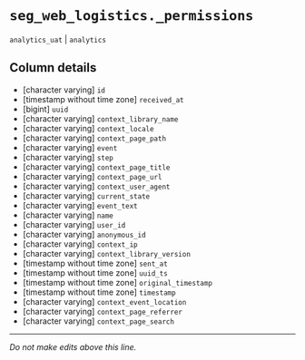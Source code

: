 # `seg_web_logistics._permissions`
`analytics_uat` | `analytics`

## Column details
* [character varying] `id`
* [timestamp without time zone] `received_at`
* [bigint]    `uuid`
* [character varying] `context_library_name`
* [character varying] `context_locale`
* [character varying] `context_page_path`
* [character varying] `event`
* [character varying] `step`
* [character varying] `context_page_title`
* [character varying] `context_page_url`
* [character varying] `context_user_agent`
* [character varying] `current_state`
* [character varying] `event_text`
* [character varying] `name`
* [character varying] `user_id`
* [character varying] `anonymous_id`
* [character varying] `context_ip`
* [character varying] `context_library_version`
* [timestamp without time zone] `sent_at`
* [timestamp without time zone] `uuid_ts`
* [timestamp without time zone] `original_timestamp`
* [timestamp without time zone] `timestamp`
* [character varying] `context_event_location`
* [character varying] `context_page_referrer`
* [character varying] `context_page_search`

-------------------------------------------------------------------------------
*Do not make edits above this line.*
